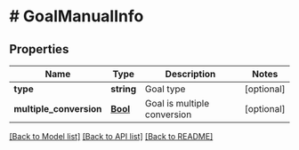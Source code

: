 # # GoalManualInfo

## Properties

Name | Type | Description | Notes
------------ | ------------- | ------------- | -------------
**type** | **string** | Goal type | [optional] 
**multiple_conversion** | [**Bool**](Bool.md) | Goal is multiple conversion | [optional] 

[[Back to Model list]](../../README.md#documentation-for-models) [[Back to API list]](../../README.md#documentation-for-api-endpoints) [[Back to README]](../../README.md)



